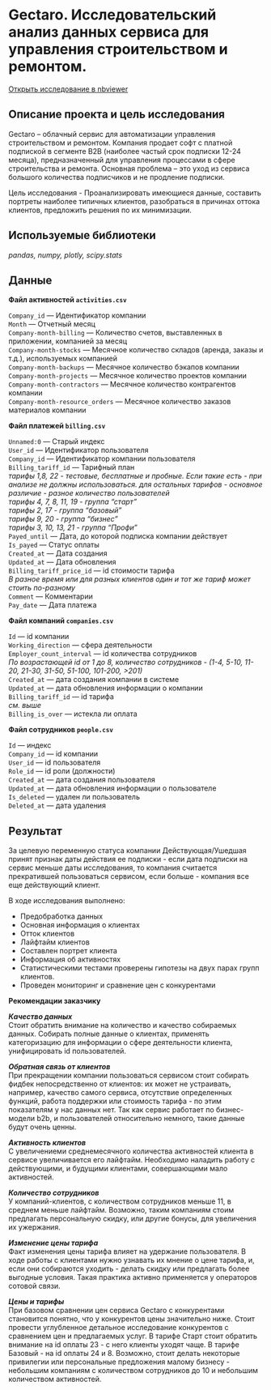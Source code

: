 # Gectaro. Исследовательский анализ данных сервиса для управления строительством и ремонтом.

[Открыть исследование в nbviewer](https://nbviewer.org/github/barudenko/projects/blob/main/gectaro_research/gectaro.ipynb)

## Описание проекта и цель исследования

Gectaro – облачный сервис для автоматизации управления строительством и ремонтом. Компания продает софт с платной подпиской в сегменте B2B (наиболее частый срок подписки 12-24 месяца), предназначенный для управления процессами в сфере строительства и ремонта. Основная проблема – это уход из сервиса большого количества подписчиков и не продление подписки.

Цель исследования - Проанализировать имеющиеся данные, составить портреты наиболее типичных клиентов, разобраться в причинах оттока клиентов, предложить решения по их минимизации.

## Используемые библиотеки
*pandas, numpy, plotly, scipy.stats*

## Данные

**Файл активностей `activities.csv`**

`Company_id` — Идентификатор компании  
`Month` — Отчетный месяц  
`Company-month-billing` — Количество счетов, выставленных в приложении, компанией за месяц  
`Company-month-stocks` — Месячное количество складов (аренда, заказы и т.д.), используемых компанией  
`Company-month-backups` — Месячное количество бэкапов компании  
`Company-month-projects` — Месячное количество проектов компании  
`Company-month-contractors` — Месячное количество контрагентов компании  
`Company-month-resource_orders` — Месячное количество заказов материалов компании

**Файл платежей `billing.csv`**

`Unnamed:0` — Старый индекс  
`User_id` — Идентификатор пользователя  
`Company_id` — Идентификатор компании пользователя  
`Billing_tariff_id` — Тарифный план  
*тарифы 1,8, 22 - тестовые, бесплатные и пробные. Если такие есть - при анализе не должны использоваться. для остальных тарифов - основное различие - разное количество пользователей  
тарифы 4, 7, 8, 11, 19 - группа “старт”  
тарифы 2, 17 - группа “базовый”  
тарифы 9, 20 - группа “бизнес”  
тарифы 3, 10, 13, 21 - группа “Профи”*  
`Payed_until` — Дата, до которой подписка компании действует  
`Is_payed` — Статус оплаты  
`Created_at` — Дата создания  
`Updated_at` — Дата обновления  
`Billing_tariff_price_id` — id стоимости тарифа  
*В разное время или для разных клиентов  один и тот же тариф может стоить по-разному*  
`Comment` — Комментарии  
`Pay_date` — Дата платежа

**Файл компаний `companies.csv`**

`Id` — id компании  
`Working_direction` — сфера деятельности  
`Employer_count_interval` — id количества сотрудников  
*По возрастающей id от 1 до 8, количество сотрудников - (1-4, 5-10, 11-20, 21-30, 31-50, 51-100, 101-200, >201)*  
`Created_at` — дата создания компании в системе  
`Updated_at` — дата обновления информации о компании  
`Billing_tariff_id` — id тарифа  
*см. выше*  
`Billing_is_over` — истекла ли оплата

**Файл сотрудников `people.csv`**

`Id` — индекс  
`Company_id` — id компании  
`User_id` — id пользователя  
`Role_id` — id роли (должности)  
`Created_at` — дата создания пользователя  
`Updated_at` — дата обновления информации о пользователе  
`Is_deleted` — удален ли пользователь  
`Deleted_at` — дата удаления

## Результат

За целевую переменную статуса компании Действующая/Ушедшая принят признак даты действия ее подписки -  если дата подписки на сервис меньше даты исследования, то компания считается прекратившей пользоваться сервисом, если больше - компания все еще действующий клиент.

В ходе исследования выполнено:
- Предобработка данных
- Основная информация о клиентах
- Отток клиентов
- Лайфтайм клиентов
- Составлен портрет клиента
- Информация об активностях
- Статистическими тестами проверены гипотезы на двух парах групп клиентов.
- Проведен мониторинг и сравнение цен с конкурентами

**Рекомендации заказчику**

***Качество данных***  
Стоит обратить внимание на количество и качество собираемых данных. Собирать полные данные о клиентах, применять категоризацию для информации о сфере деятельности клиента, унифицировать id пользователей.

***Обратная связь от клиентов***  
При прекращении компании пользоваться сервисом стоит собирать фидбек непосредственно от клиентов: их может не устраивать, например, качество самого сервиса, отсутствие определенных функций, работа поддержки или стоимость тарифа - по этим показателям у нас данных нет. Так как сервис работает по бизнес-модели b2b, и пользователей относительно немного, такие данные будут очень ценны.

***Активность клиентов***  
С увеличениеми среднемесячного количества активностей клиента в сервисе увеличивается его лайфтайм. Необходимо наладить работу с действующими, и будущими клиентами, совершающими мало активностей.

***Количество сотрудников***  
У компаний-клиентов, с количеством сотрудников меньше 11, в среднем меньше лайфтайм. Возможно, таким компаниям стоим предлагать персональную скидку, или другие бонусы, для увеличения их ужержания.

***Изменение цены тарифа***  
Факт изменения цены тарифа влияет на удержание пользователя. В ходе работы с клиентами нужно узнавать их мнение о цене тарифа, и, если они собираются уходить - делать скидку или предлагать более выгодные условия. Такая практика активно применяется у операторов сотовой связи.

***Цены и тарифы***  
При базовом сравнении цен сервиса Gectaro с конкурентами становится понятно, что у конкурентов цены значительно ниже. Стоит провести углубленное детальное исследование конкурентов с сравнением цен и предлагаемых услуг. В тарифе Старт стоит обратить внимание на id оплаты 23 - с него клиенты уходят чаще. В тарифе Базовый - на id оплаты 24 и 8.  Возможно, стоит делать некоторые привилегии или персональные предложения малому бизнесу - небольшим компаниям с количеством сотрудников до 10 и небольшим количеством активностей.
